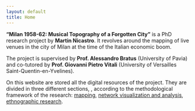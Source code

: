 ```yaml
---
layout: default
title: Home
---
```


<b>“Milan 1958-62: Musical Topography of a Forgotten City”</b> is a PhD research project by <b>Martin Nicastro</b>. It revolves around the mapping of live venues in the city of Milan at the time of the Italian economic boom.

The project is supervised by <b>Prof. Alessandro Bratus</b> (University of Pavia) and co-tutored by <b>Prof. Giovanni Pietro Vitali</b> (University of Versailles Saint-Quentin-en-Yvelines).


On this website are stored all the digital resources of the project. They are divided in three different sections, , according to the methodological framework of the research: [mapping](https://musictopography.github.io//map/), [network visualization and analysis](https://musictopography.github.io//graphs/), [ethnographic research](https://musictopography.github.io//interviews/).

